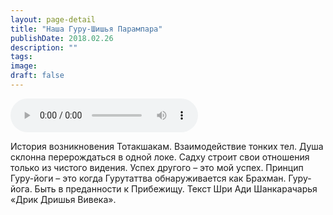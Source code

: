 ```yaml
---
layout: page-detail
title: "Наша Гуру-Шишья Парампара"
publishDate: 2018.02.26
description: ""
tags:
image:
draft: false
---
```


<audio title="2018.02.26 - Наша Гуру-Шишья Парампара.mp3" src="https://filer-api.advayta.org/v1.0/public/files/75223" controls=""></audio>

 История возникновения Тотакшакам. Взаимодействие тонких тел. Душа склонна перерождаться в одной локе. Садху строит свои отношения только из чистого видения. Успех другого – это мой успех. Принцип Гуру-йоги – это когда Гурутаттва обнаруживается как Брахман. Гуру-йога. Быть в преданности к Прибежищу. Текст Шри Ади Шанкарачарья «Дрик Дришья Вивека». 

  

